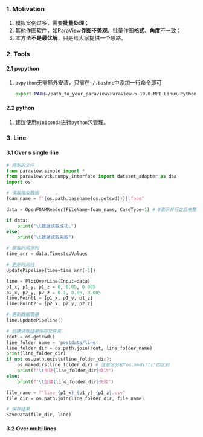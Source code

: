 ### 1. Motivation

1. 模拟案例过多，需要**批量处理**；
2. 其他作图软件，如ParaView**作图不美观**，批量作图**格式**、**角度**不一致；
3. 本方法**不是最优解**，只是给大家提供一个思路。



### 2. Tools

#### 2.1 pvpython

1. `pvpython`无需额外安装，只需在`~/.bashrc`中添加一行命令即可

   ```bash
   export PATH=/path_to_your_paraview/ParaView-5.10.0-MPI-Linux-Python3.9-x86_64/bin:$PATH
   ```

#### 2.2 python

1. 建议使用`miniconda`进行`python`包管理。



### 3. Line

#### 3.1 Over s single line

```python
# 用到的文件
from paraview.simple import *
from paraview.vtk.numpy_interface import dataset_adapter as dsa
import os

# 读取模拟数据
foam_name = f"{os.path.basename(os.getcwd())}.foam"

data = OpenFOAMReader(FileName=foam_name, CaseType=1) # 0表示并行之后未整合的数据，1表示整合过之后的数据

if data:
    print("\t数据读取成功.")
else:
    print("\t数据读取失败")

# 获取时间序列
time_arr = data.TimestepValues

# 更新时间线
UpdatePipeline(time=time_arr[-1])

line = PlotOverLine(Input=data)
p1_x, p1_y, p1_z = 0, 0.05, 0.005
p2_x, p2_y, p2_z = 0.1, 0.05, 0.005
line.Point1 = [p1_x, p1_y, p1_z]
line.Point2 = [p2_x, p2_y, p2_z]

# 更新数据管道
line.UpdatePipeline()

# 创建读取结果保存文件夹
root = os.getcwd()
line_folder_name = 'postdata/line'
line_folder_dir = os.path.join(root, line_folder_name)
print(line_folder_dir)
if not os.path.exists(line_folder_dir):
    os.makedirs(line_folder_dir) # 注意区分和"os.mkdir()"的区别
    print(f"\t创建{line_folder_dir}成功")
else:
    print(f"\t创建{line_folder_dir}失败")

file_name = f"line_{p1_x}_{p1_y}_{p1_z}.csv"
file_dir = os.path.join(line_folder_dir, file_name)

# 保存结果
SaveData(file_dir, line)
```

#### 3.2 Over multi lines

